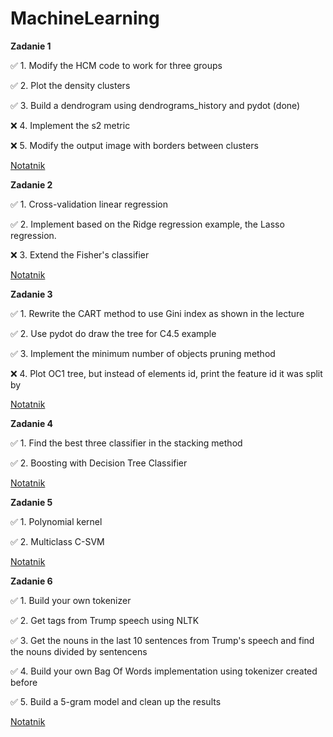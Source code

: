 # MachineLearning

**Zadanie 1** 

:white_check_mark: 1. Modify the HCM code to work for three groups

:white_check_mark: 2. Plot the density clusters

:white_check_mark: 3. Build a dendrogram using dendrograms_history and pydot (done)

:x: 4. Implement the s2 metric

:x: 5. Modify the output image with borders between clusters

[Notatnik](https://github.com/ewakobrzynska/MachineLearning/blob/main/047Clustering_Exercises_checkpoint.ipynb)


**Zadanie 2** 

:white_check_mark: 1. Cross-validation linear regression

:white_check_mark: 2. Implement based on the Ridge regression example, the Lasso regression.

:x: 3. Extend the Fisher's classifier

[Notatnik](https://github.com/ewakobrzynska/MachineLearning/blob/main/025_Exercises.ipynb)


**Zadanie 3** 

:white_check_mark: 1. Rewrite the CART method to use Gini index as shown in the lecture

:white_check_mark: 2. Use pydot do draw the tree for C4.5 example

:white_check_mark: 3. Implement the minimum number of objects pruning method

:x: 4. Plot OC1 tree, but instead of elements id, print the feature id it was split by

[Notatnik](https://github.com/ewakobrzynska/MachineLearning/blob/main/055Decision_trees_Exercises.ipynb)


**Zadanie 4** 

:white_check_mark: 1. Find the best three classifier in the stacking method

:white_check_mark: 2. Boosting with Decision Tree Classifier

[Notatnik](https://github.com/ewakobrzynska/MachineLearning/blob/main/075Ensemble_Exercises.ipynb)


**Zadanie 5** 

:white_check_mark: 1. Polynomial kernel

:white_check_mark: 2. Multiclass C-SVM

[Notatnik](https://github.com/ewakobrzynska/MachineLearning/blob/main/065_SVM_Exercises.ipynb)


**Zadanie 6** 

:white_check_mark: 1. Build your own tokenizer

:white_check_mark: 2. Get tags from Trump speech using NLTK

:white_check_mark: 3. Get the nouns in the last 10 sentences from Trump's speech and find the nouns divided by sentencens

:white_check_mark: 4. Build your own Bag Of Words implementation using tokenizer created before

:white_check_mark: 5. Build a 5-gram model and clean up the results

[Notatnik](https://github.com/ewakobrzynska/MachineLearning/blob/main/106_NLP_Exercises.ipynb)

